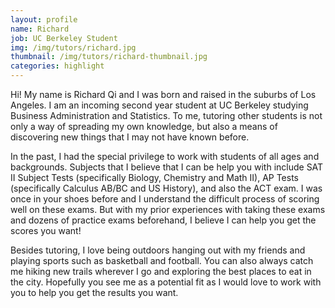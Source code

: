 ```yaml
---
layout: profile
name: Richard
job: UC Berkeley Student
img: /img/tutors/richard.jpg
thumbnail: /img/tutors/richard-thumbnail.jpg
categories: highlight
---
```


Hi! My name is Richard Qi and I was born and raised in the suburbs of Los Angeles. I am an incoming second year student at UC Berkeley studying Business Administration and Statistics. To me, tutoring other students is not only a way of spreading my own knowledge, but also a means of discovering new things that I may not have known before. 

<!--more-->

In the past, I had the special privilege to work with students of all ages and backgrounds. Subjects that I believe that I can be help you with include SAT II Subject Tests (specifically Biology, Chemistry and Math II), AP Tests (specifically Calculus AB/BC and US History), and also the ACT exam. I was once in your shoes before and I understand the difficult process of scoring well on these exams. But with my prior experiences with taking these exams and dozens of practice exams beforehand, I believe I can help you get the scores you want!

Besides tutoring, I love being outdoors hanging out with my friends and playing sports such as basketball and football. You can also always catch me hiking new trails wherever I go and exploring the best places to eat in the city. Hopefully you see me as a potential fit as I would love to work with you to help you get the results you want.
